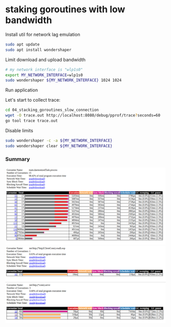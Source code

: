 # staking goroutines with low bandwidth

Install util for network lag emulation

```bash
sudo apt update
sudo apt install wondershaper

```

Limit download and upload bandwidth

```bash
# my network interface is "wlp1s0"
export MY_NETWORK_INTERFACE=wlp1s0
sudo wondershaper ${MY_NETWORK_INTERFACE} 1024 1024
```

Run application

Let's start to collect trace:

```bash
cd 04_stacking_goroutines_slow_connection
wget -O trace.out http://localhost:8080/debug/pprof/trace?seconds=60
go tool trace trace.out
```

Disable limits

```bash
sudo wondershaper -c -a ${MY_NETWORK_INTERFACE}
sudo wondershaper clear ${MY_NETWORK_INTERFACE}

```

### Summary

<img src="./trace/01-main.daemonizedTask.process.png" alt="goroutines report"/>
<img src="./trace/02-net.http.(*http2ClientConn).readLoop.png" alt="goroutines report"/>
<img src="./trace/03-net.http.(*conn).serve.png" alt="goroutines report"/>


